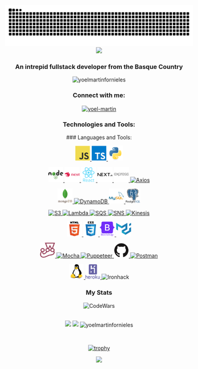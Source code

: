 <div align="center">
  <img src="https://raw.githubusercontent.com/yoelmartinfornieles/yoelmartinfornieles/output/github-contribution-grid-snake.svg" />
</div>

<div align="center">
<img src="https://user-images.githubusercontent.com/65562487/143292542-7ca5c0a9-4474-48d0-938f-e8dd14635ec0.png"></img>
<h3 align="center">An intrepid fullstack developer from the Basque Country</h3>
  
<p align="center"> <img src="https://komarev.com/ghpvc/?username=yoelmartinfornieles&label=Profile%20views&color=0e75b6&style=flat" alt="yoelmartinfornieles" /> </p>

<h3 align="center">Connect with me:</h3>
<p align="center">
<a href="https://linkedin.com/in/yoel-martin" target="blank"><img align="center" src="https://raw.githubusercontent.com/rahuldkjain/github-profile-readme-generator/master/src/images/icons/Social/linked-in-alt.svg" alt="yoel-martin" height="30" width="40" /></a>
</p>

<h3 align="center">Technologies and Tools:</h3>
### Languages and Tools:
<p align="center">
  <!-- JavaScript, TypeScript, Python -->
  <a href="https://developer.mozilla.org/en-US/docs/Web/JavaScript" target="_blank">
    <img src="https://raw.githubusercontent.com/devicons/devicon/master/icons/javascript/javascript-original.svg"
         alt="JavaScript" width="40" height="40" />
  </a>
  <a href="https://www.typescriptlang.org/" target="_blank">
    <img src="https://raw.githubusercontent.com/devicons/devicon/master/icons/typescript/typescript-original.svg"
         alt="TypeScript" width="40" height="40" />
  </a>
  <a href="https://www.python.org/" target="_blank">
    <img src="https://raw.githubusercontent.com/devicons/devicon/master/icons/python/python-original.svg"
         alt="Python" width="40" height="40" />
  </a>
</p>

<p align="center">
  <!-- Node, NestJS, React, Next.js, Express, Axios -->
  <a href="https://nodejs.org/" target="_blank">
    <img src="https://raw.githubusercontent.com/devicons/devicon/master/icons/nodejs/nodejs-original-wordmark.svg"
         alt="Node.js" width="40" height="40" />
  </a>
  <a href="https://nestjs.com/" target="_blank">
    <img src="https://raw.githubusercontent.com/devicons/devicon/master/icons/nestjs/nestjs-original-wordmark.svg"
         alt="NestJS" width="40" height="40" />
  </a>
  <a href="https://reactjs.org/" target="_blank">
    <img src="https://raw.githubusercontent.com/devicons/devicon/master/icons/react/react-original-wordmark.svg"
         alt="React" width="40" height="40" />
  </a>
  <a href="https://nextjs.org/" target="_blank">
    <img src="https://raw.githubusercontent.com/devicons/devicon/master/icons/nextjs/nextjs-original-wordmark.svg"
         alt="Next.js" width="40" height="40" />
  </a>
  <a href="https://expressjs.com/" target="_blank">
    <img src="https://raw.githubusercontent.com/devicons/devicon/master/icons/express/express-original-wordmark.svg"
         alt="Express" width="40" height="40" />
  </a>
  <a href="https://axios-http.com/docs/intro" target="_blank">
    <img src="https://raw.githubusercontent.com/axios/axios/master/logo/social_media.png"
         alt="Axios" width="40" height="40" />
  </a>
</p>

<p align="center">
  <!-- Databases -->
  <a href="https://www.mongodb.com/" target="_blank">
    <img src="https://raw.githubusercontent.com/devicons/devicon/master/icons/mongodb/mongodb-original-wordmark.svg"
         alt="MongoDB" width="40" height="40" />
  </a>
  <a href="https://docs.aws.amazon.com/amazondynamodb/" target="_blank">
    <img src="https://cdn.worldvectorlogo.com/logos/amazon-dynamodb.svg"
         alt="DynamoDB" width="40" height="40" />
  </a>
  <a href="https://www.mysql.com/" target="_blank">
    <img src="https://raw.githubusercontent.com/devicons/devicon/master/icons/mysql/mysql-original-wordmark.svg"
         alt="MySQL" width="40" height="40" />
  </a>
  <a href="https://www.postgresql.org/" target="_blank">
    <img src="https://raw.githubusercontent.com/devicons/devicon/master/icons/postgresql/postgresql-original-wordmark.svg"
         alt="PostgreSQL" width="40" height="40" />
  </a>
</p>

<p align="center">
  <!-- AWS Services -->
  <a href="https://aws.amazon.com/s3/" target="_blank">
    <img src="https://cdn.worldvectorlogo.com/logos/amazon-s3.svg"
         alt="S3" width="40" height="40" />
  </a>
  <a href="https://aws.amazon.com/lambda/" target="_blank">
    <img src="https://cdn.worldvectorlogo.com/logos/amazon-lambda.svg"
         alt="Lambda" width="40" height="40" />
  </a>
  <a href="https://aws.amazon.com/sqs/" target="_blank">
    <img src="https://cdn.worldvectorlogo.com/logos/amazon-sqs.svg"
         alt="SQS" width="40" height="40" />
  </a>
  <a href="https://aws.amazon.com/sns/" target="_blank">
    <img src="https://cdn.worldvectorlogo.com/logos/amazon-sns.svg"
         alt="SNS" width="40" height="40" />
  </a>
  <a href="https://aws.amazon.com/kinesis/" target="_blank">
    <img src="https://cdn.worldvectorlogo.com/logos/amazon-kinesis.svg"
         alt="Kinesis" width="40" height="40" />
  </a>
</p>

<p align="center">
  <!-- Frontend -->
  <a href="https://www.w3.org/html/" target="_blank">
    <img src="https://raw.githubusercontent.com/devicons/devicon/master/icons/html5/html5-original-wordmark.svg"
         alt="HTML5" width="40" height="40" />
  </a>
  <a href="https://www.w3schools.com/css/" target="_blank">
    <img src="https://raw.githubusercontent.com/devicons/devicon/master/icons/css3/css3-original-wordmark.svg"
         alt="CSS3" width="40" height="40" />
  </a>
  <a href="https://getbootstrap.com/" target="_blank">
    <img src="https://raw.githubusercontent.com/devicons/devicon/master/icons/bootstrap/bootstrap-plain-wordmark.svg"
         alt="Bootstrap" width="40" height="40" />
  </a>
  <a href="https://mui.com/" target="_blank">
    <img src="https://raw.githubusercontent.com/devicons/devicon/master/icons/materialui/materialui-original.svg"
         alt="MUI" width="40" height="40" />
  </a>
</p>

<p align="center">
  <!-- Testing & Tools -->
  <a href="https://jestjs.io/" target="_blank">
    <img src="https://raw.githubusercontent.com/devicons/devicon/master/icons/jest/jest-plain.svg"
         alt="Jest" width="40" height="40" />
  </a>
  <a href="https://mochajs.org/" target="_blank">
    <img src="https://www.vectorlogo.zone/logos/mochajs/mochajs-icon.svg"
         alt="Mocha" width="40" height="40" />
  </a>
  <a href="https://pptr.dev/" target="_blank">
    <img src="https://www.vectorlogo.zone/logos/pptrdev/pptrdev-icon.svg"
         alt="Puppeteer" width="40" height="40" />
  </a>
  <a href="https://github.com/" target="_blank">
    <img src="https://raw.githubusercontent.com/devicons/devicon/master/icons/github/github-original.svg"
         alt="GitHub" width="40" height="40" />
  </a>
  <a href="https://postman.com/" target="_blank">
    <img src="https://www.vectorlogo.zone/logos/getpostman/getpostman-icon.svg"
         alt="Postman" width="40" height="40" />
  </a>
</p>

<p align="center">
  <!-- OS & Certs -->
  <a href="https://www.linux.org/" target="_blank">
    <img src="https://raw.githubusercontent.com/devicons/devicon/master/icons/linux/linux-original.svg"
         alt="Linux" width="40" height="40" />
  </a>
  <a href="https://www.heroku.com/" target="_blank">
    <img src="https://raw.githubusercontent.com/devicons/devicon/master/icons/heroku/heroku-plain-wordmark.svg"
         alt="Heroku" width="40" height="40" />
  </a>
  <img src="https://i.imgur.com/qq7wMW4.png"
       alt="Ironhack" width="40" height="40" />
</p>


<h3 align="center">My Stats</h3>
<div align="center">	
<img alt='CodeWars' src='https://www.codewars.com/users/fan_cassidy/badges/large' />
</div>
<br>
<div align="center">	
<p align="center">
  <img  height="150"
  src="https://github-readme-stats.vercel.app/api?username=yoelmartinfornieles&theme=react&show_icons=true&include_all_commits=true"
  />
  <img
  height="150"
  src="https://github-readme-stats.vercel.app/api/top-langs/?username=yoelmartinfornieles&theme=react&layout=compact"
  />
<img height="150" align="center" src="https://github-readme-streak-stats.herokuapp.com/?user=yoelmartinfornieles&theme=react&layout=compact" alt="yoelmartinfornieles" /></p>
</p>
  <br>

[![trophy](https://github-profile-trophy.vercel.app/?username=yoelmartinfornieles&theme=darkhub&column=4)](https://github.com/yoelmartinfornieles/github-profile-trophy)
  
<div align="center">
  <img width= "240" src= "https://pa1.narvii.com/6580/8098c6e9207376889eeb0532d9f5a0723c4d73f5_hq.gif"/>
</div>
  
